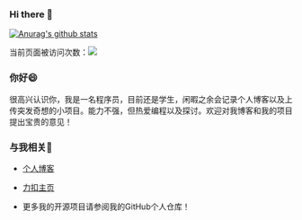 ### Hi there 👋
[![Anurag's github stats](https://github-readme-stats.vercel.app/api?username=AmberHan&theme=dark)](https://github.com/anuraghazra/github-readme-stats)

当前页面被访问次数：<a title="Hits" target="_blank" href="https://github.com/AmberHan/hits"><img src="https://hits.b3log.org/AmberHan/hits.svg"></a> 

### **你好😄**
很高兴认识你，我是一名程序员，目前还是学生，闲暇之余会记录个人博客以及上传突发奇想的小项目。能力不强，但热爱编程以及探讨。欢迎对我博客和我的项目提出宝贵的意见！
### **与我相关🌱**
- [个人博客](http://121.196.99.23:8080/)  

- [力扣主页](https://leetcode-cn.com/u/amber_han-x/)

- 更多我的开源项目请参阅我的GitHub个人仓库！
<!--
**AmberHan/AmberHan** is a ✨ _special_ ✨ repository because its `README.md` (this file) appears on your GitHub profile.

Here are some ideas to get you started:

- 🔭 I’m currently working on ...
- 🌱 I’m currently learning ...
- 👯 I’m looking to collaborate on ...
- 🤔 I’m looking for help with ...
- 💬 Ask me about ...
- 📫 How to reach me: ...
- 😄 Pronouns: ...
- ⚡ Fun fact: ...
-->
